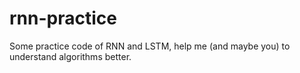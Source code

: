 # rnn-practice
Some practice code of RNN and LSTM, help me (and maybe you) to understand algorithms better.
